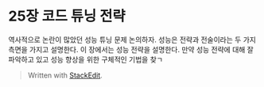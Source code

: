 # 25장 코드 튜닝 전략

역사적으로 논란이 많았던 성능 튜닝 문제 논의하자.
성능은 전략과 전술이라는 두 가지 측면을 가지고 설명한다. 이 장에서는 성능 전략을 설명한다. 만약 성능 전략에 대해 잘 파악하고 있고 성능 향상을 위한 구체적인 기법을 찾ㄱ




> Written with [StackEdit](https://stackedit.io/).
<!--stackedit_data:
eyJoaXN0b3J5IjpbLTE0NjQ3NDI0MzJdfQ==
-->